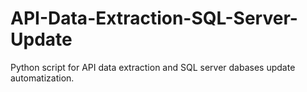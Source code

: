 # API-Data-Extraction-SQL-Server-Update
Python script for API data extraction and SQL server dabases update automatization. 
